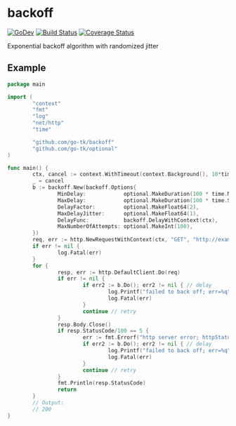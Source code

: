 # backoff

[![GoDev](https://pkg.go.dev/badge/golang.org/x/pkgsite.svg)](https://pkg.go.dev/github.com/go-tk/backoff)
[![Build Status](https://travis-ci.org/go-tk/backoff.svg?branch=master)](https://travis-ci.org/github/go-tk/backoff)
[![Coverage Status](https://codecov.io/gh/go-tk/backoff/branch/master/graph/badge.svg)](https://codecov.io/gh/go-tk/backoff)

Exponential backoff algorithm with randomized jitter

## Example

```go
package main

import (
        "context"
        "fmt"
        "log"
        "net/http"
        "time"

        "github.com/go-tk/backoff"
        "github.com/go-tk/optional"
)

func main() {
        ctx, cancel := context.WithTimeout(context.Background(), 10*time.Second)
        _ = cancel
        b := backoff.New(backoff.Options{
                MinDelay:            optional.MakeDuration(100 * time.Millisecond), // default
                MaxDelay:            optional.MakeDuration(100 * time.Second),      // default
                DelayFactor:         optional.MakeFloat64(2),                       // default
                MaxDelayJitter:      optional.MakeFloat64(1),                       // default
                DelayFunc:           backoff.DelayWithContext(ctx),                 // with respect to ctx
                MaxNumberOfAttempts: optional.MakeInt(100),                         // default
        })
        req, err := http.NewRequestWithContext(ctx, "GET", "http://example.com/", nil)
        if err != nil {
                log.Fatal(err)
        }
        for {
                resp, err := http.DefaultClient.Do(req)
                if err != nil {
                        if err2 := b.Do(); err2 != nil { // delay
                                log.Printf("failed to back off; err=%q", err2)
                                log.Fatal(err)
                        }
                        continue // retry
                }
                resp.Body.Close()
                if resp.StatusCode/100 == 5 {
                        err := fmt.Errorf("http server error; httpStatusCode=%v", resp.StatusCode)
                        if err2 := b.Do(); err2 != nil { // delay
                                log.Printf("failed to back off; err=%q", err2)
                                log.Fatal(err)
                        }
                        continue // retry
                }
                fmt.Println(resp.StatusCode)
                return
        }
        // Output:
        // 200
}
```
